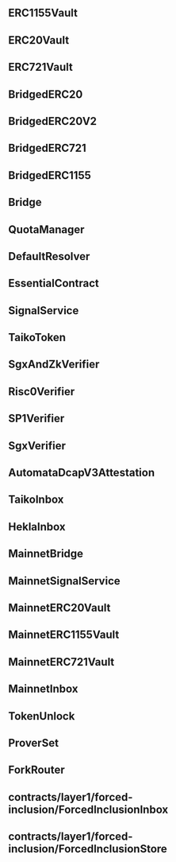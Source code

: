 ## ERC1155Vault

## ERC20Vault

## ERC721Vault

## BridgedERC20

## BridgedERC20V2

## BridgedERC721

## BridgedERC1155

## Bridge

## QuotaManager

## DefaultResolver

## EssentialContract

## SignalService

## TaikoToken

## SgxAndZkVerifier

## Risc0Verifier

## SP1Verifier

## SgxVerifier

## AutomataDcapV3Attestation

## TaikoInbox

## HeklaInbox

## MainnetBridge

## MainnetSignalService

## MainnetERC20Vault

## MainnetERC1155Vault

## MainnetERC721Vault

## MainnetInbox

## TokenUnlock

## ProverSet

## ForkRouter

## contracts/layer1/forced-inclusion/ForcedInclusionInbox

## contracts/layer1/forced-inclusion/ForcedInclusionStore

